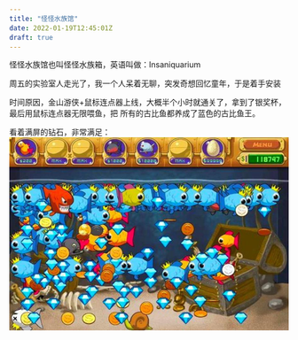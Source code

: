 ```yaml
---
title: "怪怪水族馆"
date: 2022-01-19T12:45:01Z
draft: true
---
```


怪怪水族馆也叫怪怪水族箱，英语叫做：Insaniquarium

周五的实验室人走光了，我一个人呆着无聊，突发奇想回忆童年，于是着手安装

时间原因，金山游侠+鼠标连点器上线，大概半个小时就通关了，拿到了银奖杯，最后用鼠标连点器无限喂鱼，把
所有的古比鱼都养成了蓝色的古比鱼王。

看着满屏的钻石，非常满足：
![20220114215024](https://raw.githubusercontent.com/Gzk738/vps_picgo/master/images/20220114215024.png)
